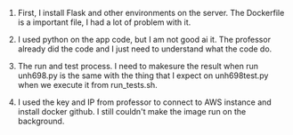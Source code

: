 1. First, I install Flask and other environments on the server. The Dockerfile is a important file, I had a lot of problem with it.

2. I used python on the app code, but I am not good ai it. The professor already did the code and I just need to understand what the code do.

3. The run and test process. I need to makesure the result when run unh698.py is the same with the thing that I expect on unh698test.py when we execute it from run_tests.sh.

4. I used the key and IP from professor to connect to AWS instance and install docker github. I still couldn't make the image run on the background.


